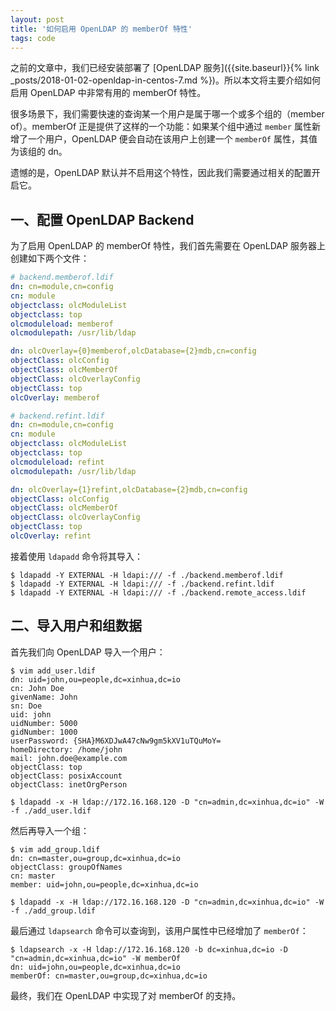 ```yaml
---
layout: post
title: '如何启用 OpenLDAP 的 memberOf 特性'
tags: code
---
```


之前的文章中，我们已经安装部署了 [OpenLDAP 服务]({{site.baseurl}}{% link _posts/2018-01-02-openldap-in-centos-7.md %})。所以本文将主要介绍如何启用 OpenLDAP 中非常有用的 memberOf 特性。

很多场景下，我们需要快速的查询某一个用户是属于哪一个或多个组的（member of）。memberOf 正是提供了这样的一个功能：如果某个组中通过 `member` 属性新增了一个用户，OpenLDAP 便会自动在该用户上创建一个 `memberOf` 属性，其值为该组的 dn。

遗憾的是，OpenLDAP 默认并不启用这个特性，因此我们需要通过相关的配置开启它。


## 一、配置 OpenLDAP Backend

为了启用 OpenLDAP 的 memberOf 特性，我们首先需要在 OpenLDAP 服务器上创建如下两个文件：

```yaml
# backend.memberof.ldif
dn: cn=module,cn=config
cn: module
objectclass: olcModuleList
objectclass: top
olcmoduleload: memberof
olcmodulepath: /usr/lib/ldap

dn: olcOverlay={0}memberof,olcDatabase={2}mdb,cn=config
objectClass: olcConfig
objectClass: olcMemberOf
objectClass: olcOverlayConfig
objectClass: top
olcOverlay: memberof
```

```yaml
# backend.refint.ldif
dn: cn=module,cn=config
cn: module
objectclass: olcModuleList
objectclass: top
olcmoduleload: refint
olcmodulepath: /usr/lib/ldap

dn: olcOverlay={1}refint,olcDatabase={2}mdb,cn=config
objectClass: olcConfig
objectClass: olcMemberOf
objectClass: olcOverlayConfig
objectClass: top
olcOverlay: refint
```

接着使用 `ldapadd` 命令将其导入：

```terminal
$ ldapadd -Y EXTERNAL -H ldapi:/// -f ./backend.memberof.ldif
$ ldapadd -Y EXTERNAL -H ldapi:/// -f ./backend.refint.ldif
$ ldapadd -Y EXTERNAL -H ldapi:/// -f ./backend.remote_access.ldif
```


## 二、导入用户和组数据

首先我们向 OpenLDAP 导入一个用户：

```terminal
$ vim add_user.ldif
dn: uid=john,ou=people,dc=xinhua,dc=io
cn: John Doe
givenName: John
sn: Doe
uid: john
uidNumber: 5000
gidNumber: 1000
userPassword: {SHA}M6XDJwA47cNw9gm5kXV1uTQuMoY=
homeDirectory: /home/john
mail: john.doe@example.com
objectClass: top
objectClass: posixAccount
objectClass: inetOrgPerson

$ ldapadd -x -H ldap://172.16.168.120 -D "cn=admin,dc=xinhua,dc=io" -W -f ./add_user.ldif
```

然后再导入一个组：

```terminal
$ vim add_group.ldif
dn: cn=master,ou=group,dc=xinhua,dc=io
objectClass: groupOfNames
cn: master
member: uid=john,ou=people,dc=xinhua,dc=io

$ ldapadd -x -H ldap://172.16.168.120 -D "cn=admin,dc=xinhua,dc=io" -W -f ./add_group.ldif
```

最后通过 `ldapsearch` 命令可以查询到，该用户属性中已经增加了 `memberOf`：

```terminal
$ ldapsearch -x -H ldap://172.16.168.120 -b dc=xinhua,dc=io -D "cn=admin,dc=xinhua,dc=io" -W memberOf
dn: uid=john,ou=people,dc=xinhua,dc=io
memberOf: cn=master,ou=group,dc=xinhua,dc=io
```

最终，我们在 OpenLDAP 中实现了对 memberOf 的支持。
